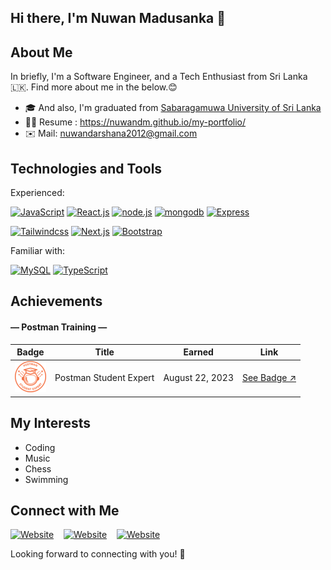 ## Hi there, I'm Nuwan Madusanka 👋

## About Me

In briefly, I'm a Software Engineer, and a Tech Enthusiast from Sri Lanka 🇱🇰. Find more about me in the below.😊

- 🎓 And also, I'm graduated from [Sabaragamuwa University of Sri Lanka][uni]
- 🧑‍💼 Resume : https://nuwandm.github.io/my-portfolio/
- ✉️ Mail: nuwandarshana2012@gmail.com

## Technologies and Tools

Experienced:

[![JavaScript](https://img.shields.io/badge/-JavaScript-black?style=flat-square&logo=javascript)](https://github.com/nuwandm)
[![React.js](https://img.shields.io/badge/-ReactJS-black?style=flat-square&logo=react&logoColor=61DAFB)](https://github.com/nuwandm)
[![node.js](https://img.shields.io/badge/-Node.js-339933?style=flat-square&logo=node.js&logoColor=white)](https://github.com/nuwandm)
[![mongodb](https://img.shields.io/badge/-MongoDB-green?style=flat-square&logo=mongodb)](https://github.com/nuwandm)
[![Express](https://img.shields.io/badge/-Express-000?style=flat-square)](https://github.com/nuwandm)

[![Tailwindcss](https://img.shields.io/badge/-Tailwindcss-black?style=flat&logo=tailwindcss)](https://github.com/nuwandm)
[![Next.js](https://img.shields.io/badge/-Next.js-black?style=flat-square&logo=next.js)](https://github.com/nuwandm)
[![Bootstrap](https://img.shields.io/badge/-Bootstrap-black?style=flat-square&logo=bootstrap)](https://github.com/nuwandm)

Familiar with:

[![MySQL](https://img.shields.io/badge/-MySQL-black?style=flat-square&logo=mysql)](https://github.com/BhathiyaTK)
[![TypeScript](https://img.shields.io/badge/-TypeScript-black?style=flat-square&logo=typescript)](https://github.com/nuwandm)

## Achievements

#### — Postman Training —

| Badge                                                                                                              | Title                  | Earned            | Link                                                                                                                           |
| ------------------------------------------------------------------------------------------------------------------ | ---------------------- | ----------------- | ------------------------------------------------------------------------------------------------------------------------------ |
| ![Postman Student Expert Badge](https://github.com/BhathiyaTK/BhathiyaTK/blob/master/images/pse.png?raw=true&s=50) | Postman Student Expert | August 22, 2023 | [See Badge ↗](https://badgr.com/backpack/badges/64e4633655f2c4246ec17a48) |

## My Interests

- Coding
- Music
- Chess
- Swimming


## Connect with Me

[![Website](https://img.shields.io/website?down_color=%230077B5&down_message=connect&label=&logo=linkedin&logoColor=%23fff&style=for-the-badge&up_message=connect&url=https%3A%2F%2Fwww.linkedin.com%2Fin%2Fbhathiyatk%2F)][linkedin]
&nbsp;&nbsp;&nbsp;[![Website](https://img.shields.io/website?color=%231877F2&down_message=connect&label=&logo=facebook&logoColor=%23fff&style=for-the-badge&up_message=be%20a%20friend&url=https%3A%2F%2Fwww.facebook.com%2Fbhathiya.tk%2F)][facebook]
&nbsp;&nbsp;&nbsp;[![Website](https://img.shields.io/website?color=%23E4405F&down_message=follow&label=&logo=instagram&logoColor=%23fff&style=for-the-badge&up_message=follow&url=https%3A%2F%2Fwww.instagram.com%2Fbhathiya.kariyawasam%2F)][instagram]

Looking forward to connecting with you! 🌟

[work]: https://www.aizenit.com/
[uni]: https://www.sab.ac.lk/
[instagram]: https://www.instagram.com/nuwan____madusanka/
[linkedin]: https://www.linkedin.com/in/nuwanmadusanka/
[facebook]: https://web.facebook.com/nuwan1sanka